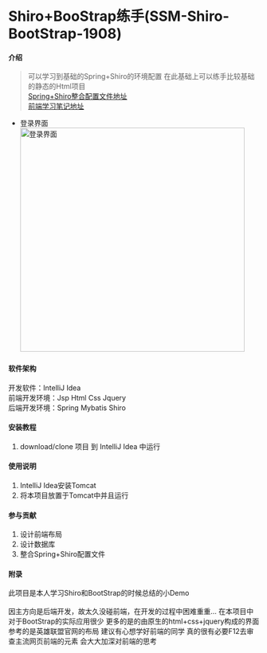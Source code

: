 # Shiro+BooStrap练手(SSM-Shiro-BootStrap-1908)

#### 介绍
> 可以学习到基础的Spring+Shiro的环境配置 在此基础上可以练手比较基础的静态的Html项目<br>
[Spring+Shiro整合配置文件地址](https://blog.csdn.net/Process_ing/article/details/101623895)<br>
[前端学习笔记地址](https://blog.csdn.net/Process_ing/article/details/101623612)<br>

* 登录界面
<img src='' 
alt='登录界面' height='450'>


#### 软件架构
  开发软件：IntelliJ Idea<br>
  前端开发环境：Jsp Html Css Jquery<br>
  后端开发环境：Spring Mybatis Shiro<br>
  
#### 安装教程
  1. download/clone 项目 到 IntelliJ Idea 中运行

#### 使用说明
  1. IntelliJ Idea安装Tomcat<br>
  2. 将本项目放置于Tomcat中并且运行<br>

#### 参与贡献
  1. 设计前端布局<br>
  2. 设计数据库<br>
  3. 整合Spring+Shiro配置文件<br>

#### 附录
  此项目是本人学习Shiro和BootStrap的时候总结的小Demo <br> <br> 
  因主方向是后端开发，故太久没碰前端，在开发的过程中困难重重... 在本项目中对于BootStrap的实际应用很少 更多的是的由原生的html+css+jquery构成的界面 参考的是英雄联盟官网的布局 建议有心想学好前端的同学 真的很有必要F12去审查主流网页前端的元素 会大大加深对前端的思考
